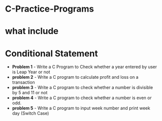 # C-Practice-Programs
# what include<br>
# Conditional Statement
- **Problem 1** - Write a C Program to Check whether a year entered by user is Leap Year or not
- **problem 2** - Write a C program to calculate profit and loss on a transaction 
- **problem 3** - Write a C program to check whether a number is divisible by 5 and 11 or not
- **problem 4** - Write a C program to check whether a number is even or odd. 
- **problem 5** - Write a C program to input week number and print week day (Switch Case)
